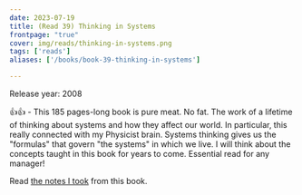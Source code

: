 ```yaml
---
date: 2023-07-19
title: (Read 39) Thinking in Systems
frontpage: "true"
cover: img/reads/thinking-in-systems.png
tags: ['reads']
aliases: ['/books/book-39-thinking-in-systems']

---
```


Release year: 2008

👍👍 - This 185 pages-long book is pure meat. No fat. The work of a lifetime of thinking about systems and how they affect our world. In particular, this really connected with my Physicist brain. Systems thinking gives us the "formulas" that govern "the systems" in which we live. I will think about the concepts taught in this book for years to come. Essential read for any manager!

Read [the notes I took](https://drive.google.com/file/d/1Cx28SzdeU_En5QJ-CKJTRHuE2pCHQX4B/view?usp=drive_link) from this book.
